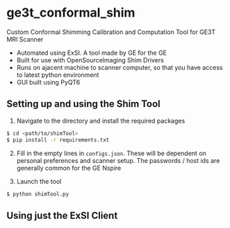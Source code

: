 # ge3t_conformal_shim
Custom Conformal Shimming Calibration and Computation Tool for GE3T MRI Scanner 
* Automated using ExSI. A tool made by GE for the GE 
* Built for use with OpenSourceImaging Shim Drivers
* Runs on ajacent machine to scanner computer, so that you have access to latest python environment
* GUI built using PyQT6

## Setting up and using the Shim Tool

1. Navigate to the directory and install the required packages
```bash
$ cd <path/to/shimTool>
$ pip install -r requirements.txt
```
2. Fill in the empty lines in `configs.json`. These will be dependent on personal preferences and scanner setup.
    The passwords / host ids are generally common for the GE Nspire

3. Launch the tool
```bash
$ python shimTool.py
```

## Using just the ExSI Client
